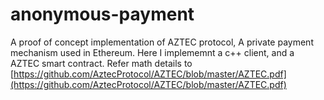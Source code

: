 # anonymous-payment

A proof of concept implementation of AZTEC protocol, A private payment mechanism used in Ethereum.
Here I implememnt a c++ client, and a AZTEC smart contract. Refer math details to [https://github.com/AztecProtocol/AZTEC/blob/master/AZTEC.pdf](https://github.com/AztecProtocol/AZTEC/blob/master/AZTEC.pdf)  